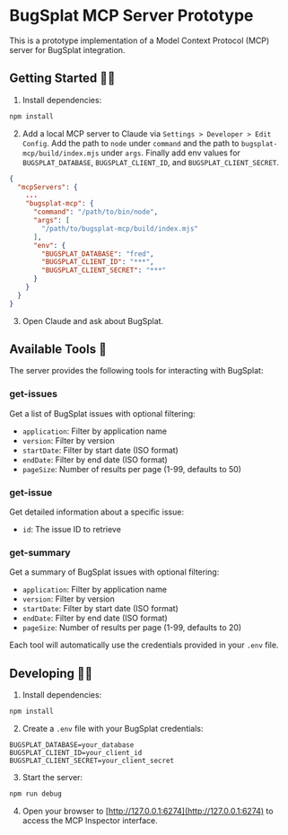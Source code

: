# BugSplat MCP Server Prototype

This is a prototype implementation of a Model Context Protocol (MCP) server for BugSplat integration.

## Getting Started 👨‍🏫

1. Install dependencies:
```bash
npm install
```

2. Add a local MCP server to Claude via `Settings > Developer > Edit Config`. Add the path to `node` under `command` and the path to `bugsplat-mcp/build/index.mjs` under `args`. Finally add env values for `BUGSPLAT_DATABASE`, `BUGSPLAT_CLIENT_ID`, and `BUGSPLAT_CLIENT_SECRET`.
```json
{
  "mcpServers": {
    ...
    "bugsplat-mcp": {
      "command": "/path/to/bin/node",
      "args": [
        "/path/to/bugsplat-mcp/build/index.mjs"
      ],
      "env": {
        "BUGSPLAT_DATABASE": "fred",
        "BUGSPLAT_CLIENT_ID": "***",
        "BUGSPLAT_CLIENT_SECRET": "***"
      }
    }
  }
}
```

3. Open Claude and ask about BugSplat.

## Available Tools 🧰

The server provides the following tools for interacting with BugSplat:

### get-issues
Get a list of BugSplat issues with optional filtering:
- `application`: Filter by application name
- `version`: Filter by version
- `startDate`: Filter by start date (ISO format)
- `endDate`: Filter by end date (ISO format)
- `pageSize`: Number of results per page (1-99, defaults to 50)

### get-issue
Get detailed information about a specific issue:
- `id`: The issue ID to retrieve

### get-summary
Get a summary of BugSplat issues with optional filtering:
- `application`: Filter by application name
- `version`: Filter by version
- `startDate`: Filter by start date (ISO format)
- `endDate`: Filter by end date (ISO format)
- `pageSize`: Number of results per page (1-99, defaults to 20)

Each tool will automatically use the credentials provided in your `.env` file. 

## Developing 👨‍💻

1. Install dependencies:
```bash
npm install
```

2. Create a `.env` file with your BugSplat credentials:
```
BUGSPLAT_DATABASE=your_database
BUGSPLAT_CLIENT_ID=your_client_id
BUGSPLAT_CLIENT_SECRET=your_client_secret
```

3. Start the server:
```bash
npm run debug
```

4. Open your browser to [http://127.0.0.1:6274](http://127.0.0.1:6274) to access the MCP Inspector interface.
